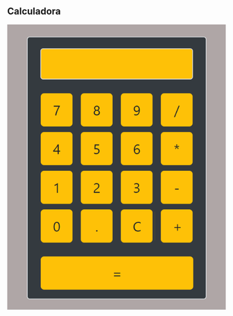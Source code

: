 ## Calculadora


  ![](https://github.com/carlosuhlmann/calculadora/blob/master/calc.gif)













 


